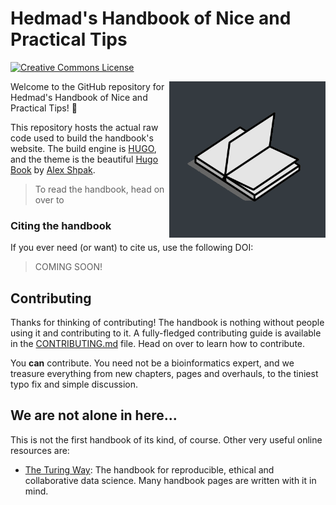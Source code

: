 # Hedmad's Handbook of Nice and Practical Tips
<a rel="license" href="http://creativecommons.org/licenses/by/4.0/"><img alt="Creative Commons License" style="border-width:0" src="https://i.creativecommons.org/l/by/4.0/88x31.png" /></a>

<img align="right" src="https://github.com/MrHedmad/Handbook/blob/main/handbook/static/book_flipping_gray.gif?raw=true" alt="An animated, stylized book which flips its pages endlessly on its own." width=250>

Welcome to the GitHub repository for Hedmad's Handbook of Nice and Practical Tips! 📖

This repository hosts the actual raw code used to build the handbook's website. The build engine is [HUGO](https://gohugo.io/), and the theme is the beautiful [Hugo Book](https://github.com/alex-shpak/hugo-book/) by [Alex Shpak](https://github.com/alex-shpak).

> To read the handbook, head on over to []()

### Citing the handbook
If you ever need (or want) to cite us, use the following DOI:

> COMING SOON!

## Contributing
Thanks for thinking of contributing! The handbook is nothing without people using it and contributing to it. A fully-fledged contributing guide is available in the [CONTRIBUTING.md](/CONTRIBUTING.md) file. Head on over to learn how to contribute.

You **can** contribute. You need not be a bioinformatics expert, and we treasure everything from new chapters, pages and overhauls, to the tiniest typo fix and simple discussion.

## We are not alone in here...

This is not the first handbook of its kind, of course. Other very useful online resources are:
- [The Turing Way](https://the-turing-way.netlify.app/index.html): The handbook for reproducible, ethical and collaborative data science. Many handbook pages are written with it in mind.
